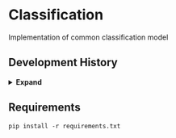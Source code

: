# Classification

Implementation of common classification model

## Development History

<details><summary> <b>Expand</b> </summary>

* `2021-07-26` - support basic vision datasets
* `2021-07-25` - support basic convolutional model

</details>

## Requirements

```
pip install -r requirements.txt
```
